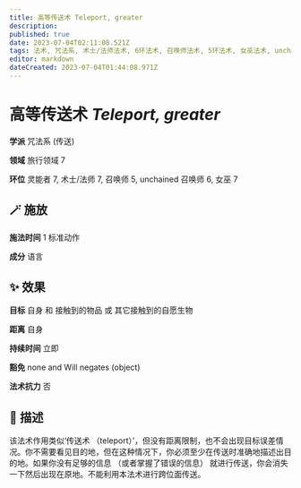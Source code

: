 ```yaml
---
title: 高等传送术 Teleport, greater
description: 
published: true
date: 2023-07-04T02:11:08.521Z
tags: 法术, 咒法系, 术士/法师法术, 6环法术, 召唤师法术, 5环法术, 女巫法术, unchained 召唤师法术, 传送, 7环法术, 旅行领域, 灵能者法术
editor: markdown
dateCreated: 2023-07-04T01:44:08.971Z
---
```


# **高等传送术** *Teleport, greater*

**学派** 咒法系 (传送) 

**领域** 旅行领域 7

**环位** 灵能者 7, 术士/法师 7, 召唤师 5, unchained 召唤师 6, 女巫 7

## 🪄 施放

**施法时间** 1 标准动作

**成分** 语言

## ✨ 效果 

**目标** 自身 和 接触到的物品 或 其它接触到的自愿生物 

**距离** 自身  

**持续时间** 立即 

**豁免** none and Will negates (object)

**法术抗力** 否

## 📖 描述

该法术作用类似‘传送术 （teleport）’，但没有距离限制，也不会出现目标误差情况。你不需要看见目的地，但在这种情况下，你必须至少在传送时准确地描述出目的地。如果你没有足够的信息 （或者掌握了错误的信息） 就进行传送，你会消失一下然后出现在原地。不能利用本法术进行跨位面传送。
    